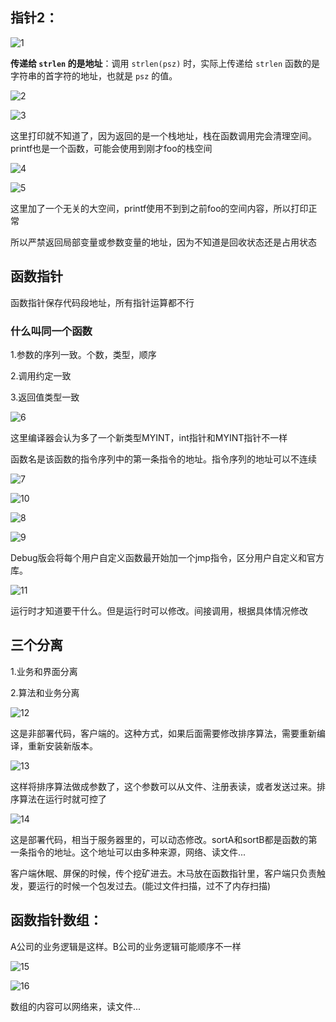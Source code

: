 ## 指针2：

![1](https://alist.hmbb313.top/d/Baidunetdisk/Images/Cracker/40/401C/15/1.png)

**传递给 `strlen` 的是地址**：调用 `strlen(psz)` 时，实际上传递给 `strlen` 函数的是字符串的首字符的地址，也就是 `psz` 的值。

![2](https://alist.hmbb313.top/d/Baidunetdisk/Images/Cracker/40/401C/15/2.png)

![3](https://alist.hmbb313.top/d/Baidunetdisk/Images/Cracker/40/401C/15/3.png)

这里打印就不知道了，因为返回的是一个栈地址，栈在函数调用完会清理空间。printf也是一个函数，可能会使用到刚才foo的栈空间

![4](https://alist.hmbb313.top/d/Baidunetdisk/Images/Cracker/40/401C/15/4.png)

![5](https://alist.hmbb313.top/d/Baidunetdisk/Images/Cracker/40/401C/15/5.png)

这里加了一个无关的大空间，printf使用不到到之前foo的空间内容，所以打印正常

所以严禁返回局部变量或参数变量的地址，因为不知道是回收状态还是占用状态

## 函数指针

函数指针保存代码段地址，所有指针运算都不行

### 什么叫同一个函数

1.参数的序列一致。个数，类型，顺序

2.调用约定一致

3.返回值类型一致

![6](https://alist.hmbb313.top/d/Baidunetdisk/Images/Cracker/40/401C/15/6.png)

这里编译器会认为多了一个新类型MYINT，int指针和MYINT指针不一样

函数名是该函数的指令序列中的第一条指令的地址。指令序列的地址可以不连续

![7](https://alist.hmbb313.top/d/Baidunetdisk/Images/Cracker/40/401C/15/7.png)

![10](https://alist.hmbb313.top/d/Baidunetdisk/Images/Cracker/40/401C/15/10.png)

![8](https://alist.hmbb313.top/d/Baidunetdisk/Images/Cracker/40/401C/15/8.png)

![9](https://alist.hmbb313.top/d/Baidunetdisk/Images/Cracker/40/401C/15/9.png)

Debug版会将每个用户自定义函数最开始加一个jmp指令，区分用户自定义和官方库。

![11](https://alist.hmbb313.top/d/Baidunetdisk/Images/Cracker/40/401C/15/11.png)

运行时才知道要干什么。但是运行时可以修改。间接调用，根据具体情况修改

## 三个分离

1.业务和界面分离

2.算法和业务分离

![12](https://alist.hmbb313.top/d/Baidunetdisk/Images/Cracker/40/401C/15/12.png)

这是非部署代码，客户端的。这种方式，如果后面需要修改排序算法，需要重新编译，重新安装新版本。

![13](https://alist.hmbb313.top/d/Baidunetdisk/Images/Cracker/40/401C/15/13.png)

这样将排序算法做成参数了，这个参数可以从文件、注册表读，或者发送过来。排序算法在运行时就可控了

![14](https://alist.hmbb313.top/d/Baidunetdisk/Images/Cracker/40/401C/15/14.png)

这是部署代码，相当于服务器里的，可以动态修改。sortA和sortB都是函数的第一条指令的地址。这个地址可以由多种来源，网络、读文件...

客户端休眠、屏保的时候，传个挖矿进去。木马放在函数指针里，客户端只负责触发，要运行的时候一个包发过去。(能过文件扫描，过不了内存扫描)

## 函数指针数组：

A公司的业务逻辑是这样。B公司的业务逻辑可能顺序不一样

![15](https://alist.hmbb313.top/d/Baidunetdisk/Images/Cracker/40/401C/15/15.png)

![16](https://alist.hmbb313.top/d/Baidunetdisk/Images/Cracker/40/401C/15/16.png)

数组的内容可以网络来，读文件...